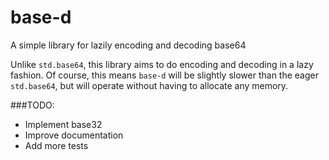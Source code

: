 # base-d
A simple library for lazily encoding and decoding base64

Unlike `std.base64`, this library aims to do encoding and decoding in a lazy fashion.
Of course, this means `base-d` will be slightly slower than the eager `std.base64`, but will operate without having to allocate any memory.

###TODO:
- Implement base32
- Improve documentation
- Add more tests
